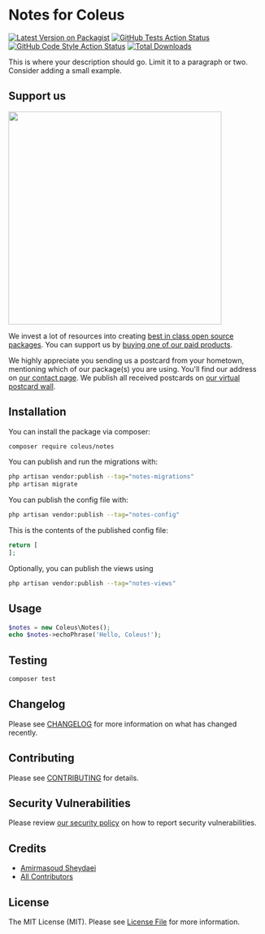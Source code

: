 # Notes for Coleus

[![Latest Version on Packagist](https://img.shields.io/packagist/v/coleus/notes.svg?style=flat-square)](https://packagist.org/packages/coleus/notes)
[![GitHub Tests Action Status](https://img.shields.io/github/actions/workflow/status/coleus/notes/run-tests.yml?branch=main&label=tests&style=flat-square)](https://github.com/coleus/notes/actions?query=workflow%3Arun-tests+branch%3Amain)
[![GitHub Code Style Action Status](https://img.shields.io/github/actions/workflow/status/coleus/notes/fix-php-code-style-issues.yml?branch=main&label=code%20style&style=flat-square)](https://github.com/coleus/notes/actions?query=workflow%3A"Fix+PHP+code+style+issues"+branch%3Amain)
[![Total Downloads](https://img.shields.io/packagist/dt/coleus/notes.svg?style=flat-square)](https://packagist.org/packages/coleus/notes)

This is where your description should go. Limit it to a paragraph or two. Consider adding a small example.

## Support us

[<img src="https://github-ads.s3.eu-central-1.amazonaws.com/notes.jpg?t=1" width="419px" />](https://spatie.be/github-ad-click/notes)

We invest a lot of resources into creating [best in class open source packages](https://spatie.be/open-source). You can support us by [buying one of our paid products](https://spatie.be/open-source/support-us).

We highly appreciate you sending us a postcard from your hometown, mentioning which of our package(s) you are using. You'll find our address on [our contact page](https://spatie.be/about-us). We publish all received postcards on [our virtual postcard wall](https://spatie.be/open-source/postcards).

## Installation

You can install the package via composer:

```bash
composer require coleus/notes
```

You can publish and run the migrations with:

```bash
php artisan vendor:publish --tag="notes-migrations"
php artisan migrate
```

You can publish the config file with:

```bash
php artisan vendor:publish --tag="notes-config"
```

This is the contents of the published config file:

```php
return [
];
```

Optionally, you can publish the views using

```bash
php artisan vendor:publish --tag="notes-views"
```

## Usage

```php
$notes = new Coleus\Notes();
echo $notes->echoPhrase('Hello, Coleus!');
```

## Testing

```bash
composer test
```

## Changelog

Please see [CHANGELOG](CHANGELOG.md) for more information on what has changed recently.

## Contributing

Please see [CONTRIBUTING](CONTRIBUTING.md) for details.

## Security Vulnerabilities

Please review [our security policy](../../security/policy) on how to report security vulnerabilities.

## Credits

- [Amirmasoud Sheydaei](https://github.com/amirmasoud)
- [All Contributors](../../contributors)

## License

The MIT License (MIT). Please see [License File](LICENSE.md) for more information.
